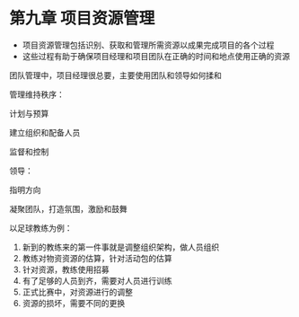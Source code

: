 # 第九章 项目资源管理

* 项目资源管理包括识别、获取和管理所需资源以成果完成项目的各个过程
* 这些过程有助于确保项目经理和项目团队在正确的时间和地点使用正确的资源

团队管理中，项目经理很总要，主要使用团队和领导如何揉和

管理维持秩序：

计划与预算

建立组织和配备人员

监督和控制

领导：

指明方向

凝聚团队，打造氛围，激励和鼓舞

以足球教练为例：

1. 新到的教练来的第一件事就是调整组织架构，做人员组织
2. 教练对物资资源的估算，针对活动包的估算
3. 针对资源，教练使用招募
4. 有了足够的人员到齐，需要对人员进行训练
5. 正式比赛中，对资源进行的调整
6. 资源的损坏，需要不同的更换



